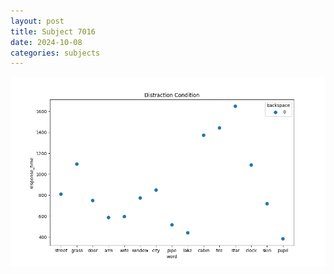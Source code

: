 ```yaml
---
layout: post
title: Subject 7016
date: 2024-10-08
categories: subjects
---
```


![](data/7016/run-7/7016_rt_acc_fuzzy_delay.png)
